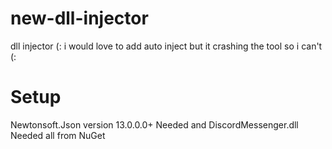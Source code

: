 # new-dll-injector
dll injector (:
i would love to add auto inject but it crashing the tool so i can't (:
# Setup
Newtonsoft.Json version 13.0.0.0+ Needed and
DiscordMessenger.dll Needed
all from NuGet
